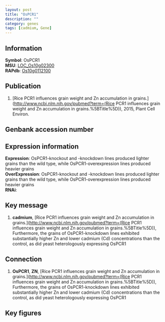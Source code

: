 ```yaml
---
layout: post
title: "OsPCR1"
description: ""
category: genes
tags: [cadmium, Gene]
---
```


## Information
__Symbol__: OsPCR1  
__MSU__: [LOC_Os10g02300](http://rice.plantbiology.msu.edu/cgi-bin/ORF_infopage.cgi?orf=LOC_Os10g02300)  
__RAPdb__: [Os10g0112100](http://rapdb.dna.affrc.go.jp/viewer/gbrowse_details/irgsp1?name=Os10g0112100)  

## Publication
1. [Rice PCR1 influences grain weight and Zn accumulation in grains.](http://www.ncbi.nlm.nih.gov/pubmed?term=(Rice PCR1 influences grain weight and Zn accumulation in grains.%5BTitle%5D)), 2015, Plant Cell Environ.

## Genbank accession number

## Expression information
__Expression__: OsPCR1-knockout and -knockdown lines produced lighter grains than the wild type, while OsPCR1-overexpression lines produced heavier grains  
__OverExpression__: OsPCR1-knockout and -knockdown lines produced lighter grains than the wild type, while OsPCR1-overexpression lines produced heavier grains  
__RNAi__:  

## Key message
1. __cadmium__, [Rice PCR1 influences grain weight and Zn accumulation in grains.](http://www.ncbi.nlm.nih.gov/pubmed?term=(Rice PCR1 influences grain weight and Zn accumulation in grains.%5BTitle%5D)),  Furthermore, the grains of OsPCR1-knockdown lines exhibited substantially higher Zn and lower cadmium (Cd) concentrations than the control, as did yeast heterologously expressing OsPCR1

## Connection
1. __OsPCR1__, __ZN__, [Rice PCR1 influences grain weight and Zn accumulation in grains.](http://www.ncbi.nlm.nih.gov/pubmed?term=(Rice PCR1 influences grain weight and Zn accumulation in grains.%5BTitle%5D)),  Furthermore, the grains of OsPCR1-knockdown lines exhibited substantially higher Zn and lower cadmium (Cd) concentrations than the control, as did yeast heterologously expressing OsPCR1

## Key figures


